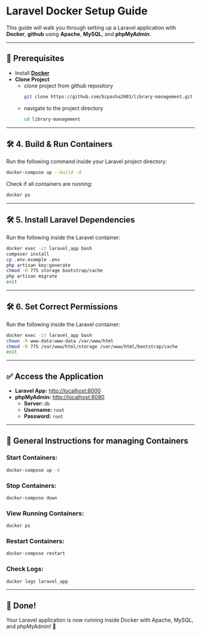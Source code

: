 # Laravel Docker Setup Guide
This guide will walk you through setting up a Laravel application with **Docker**, **github** using **Apache**, **MySQL**, and **phpMyAdmin**.

---

## 📌 Prerequisites

- Install [**Docker**](https://desktop.docker.com/win/main/amd64/Docker%20Desktop%20Installer.exe?utm_source=docker&utm_medium=webreferral&utm_campaign=dd-smartbutton&utm_location=module&_gl=1*54sat0*_gcl_au*OTg3Njk0MDc1LjE3NDAwODA1MDE.*_ga*MTc3NDEzMDA5OS4xNzQwMDgwNTAy*_ga_XJWPQMJYHQ*MTc0MDA4MDUwMS4xLjEuMTc0MDA4MDUwNy41NC4wLjA.)
- **Clone Project**
    - clone project from github repository
        ```sh
        git clone https://github.com/bipasha2003/library-management.git
        ```
    - navigate to the project directory
        ```sh
        cd library-management
        ```
---

## 🛠️ 4. Build & Run Containers
Run the following command inside your Laravel project directory:

```sh
docker-compose up --build -d
```

Check if all containers are running:

```sh
docker ps
```

---

## 🛠️ 5. Install Laravel Dependencies
Run the following inside the Laravel container:

```sh
docker exec -it laravel_app bash
composer install
cp .env.example .env
php artisan key:generate
chmod -R 775 storage bootstrap/cache
php artisan migrate
exit
```

---

## 🛠️ 6. Set Correct Permissions
Run the following inside the Laravel container:

```sh
docker exec -it laravel_app bash
chown -R www-data:www-data /var/www/html
chmod -R 775 /var/www/html/storage /var/www/html/bootstrap/cache
exit
```

---

## ✅ Access the Application
- **Laravel App:** [http://localhost:8000](http://localhost:8000)
- **phpMyAdmin:** [http://localhost:8080](http://localhost:8080)
  - **Server:** `db`
  - **Username:** `root`
  - **Password:** `root`

---

## 🔄 General Instructions for managing Containers

### Start Containers:
```sh
docker-compose up -d
```

### Stop Containers:
```sh
docker-compose down
```

### View Running Containers:
```sh
docker ps
```

### Restart Containers:
```sh
docker-compose restart
```

### Check Logs:
```sh
docker logs laravel_app
```

---

## 🎉 Done!
Your Laravel application is now running inside Docker with Apache, MySQL, and phpMyAdmin! 🚀
